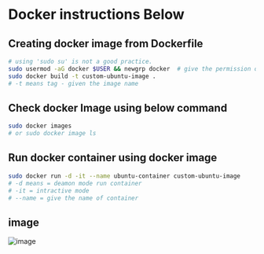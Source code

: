 # Docker instructions Below

## Creating docker image from Dockerfile
```bash
# using 'sudo su' is not a good practice.
sudo usermod -aG docker $USER && newgrp docker  # give the permission of current user
sudo docker build -t custom-ubuntu-image .
# -t means tag - given the image name
```

## Check docker Image using below command
```bash
sudo docker images
# or sudo docker image ls
```

## Run docker container using docker image
```bash
sudo docker run -d -it --name ubuntu-container custom-ubuntu-image
# -d means = deamon mode run container
# -it = intractive mode
# --name = give the name of container
```

## image

![image](https://github.com/kamblesuraj432/devops-support-engineer/assets/140583784/7fa6fba5-dd9a-41b4-bb63-5e6127872315)

